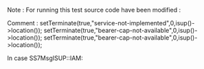 Note : For running this test source code have been modified :

Comment :
setTerminate(true,"service-not-implemented",0,isup()->location());
setTerminate(true,"bearer-cap-not-available",0,isup()->location());
setTerminate(true,"bearer-cap-not-available",0,isup()->location());

In 	case SS7MsgISUP::IAM:



